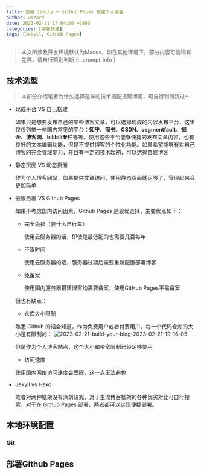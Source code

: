 ```yaml
---
title: 使用 Jeklly + Github Pages 搭建个人博客
author: wizard
date: 2023-02-21 17:04:00 +0800
categories: [博客搭建]
tags: [Jekyll, GitHub Pages]
---
```


> 本文所涉及开发环境默认为Macos，如在其他环境下，部分内容可能稍有差异，请自行甄别判断
{: .prompt-info }

## 技术选型

> 本部分介绍笔者为什么选择这样的技术搭配搭建博客，可自行判断跳过～

* 现成平台 VS 自己搭建

  如果只是想要发布自己的某些博客文章，可以选择现成的内容发布平台，这里仅仅列举一些国内常见的平台：**知乎**、**简书**、**CSDN**、**segmentfault**、**掘金**、**博客园**、**bilibili专栏**等等。使用这些平台能够便捷的发布文章内容，也有良好的文本编辑功能，但是不提供博客的个性化功能。如果希望能够有对自己博客的完全管理能力，并且有一定的技术起初，可以选择自建博客

* 静态页面 VS 动态页面

  作为个人博客网站，如果提供文章访问，使用静态页面就足够了，管理起来会更加简单

* 云服务器 VS Github Pages

  如果不考虑国内访问因素，Github Pages 是较优选择，主要优点如下：

  * 完全免费（要什么自行车）

    使用云服务器的话，即使是最低配的也需要几百每年

  * 不限时间

    使用云服务器的话，服务器过期后需要重新配置部署博客

  * 免备案

    使用国内服务器搭建博客均需要备案，使用GitHub Pages不需备案

  但也有缺点：

  *  仓库大小限制

    熟悉 Github 的话会知道，作为免费用户或者付费用户，每一个代码仓库的大小是有限制的：
    ![2023-02-21-build-your-blog-2023-02-21-19-16-05](https://cdn.jsdelivr.net/gh/Wizard23333/BlogPictures/archive_1/2023-02-21-build-your-blog-2023-02-21-19-16-05.png)
    
    但是作为个人博客站点，这个大小和带宽限制已经足够使用
    
  *  访问速度

    使用国内网络访问速度会受限，这一点无法避免

* Jekyll vs Hexo

  笔者对两种框架没有深刻研究，对于主流博客框架的各种优劣对比可自行搜索，对于在 Github Pages 部署，两者都可以实现便捷部署。

## 本地环境配置

### Git

## 部署Github Pages

